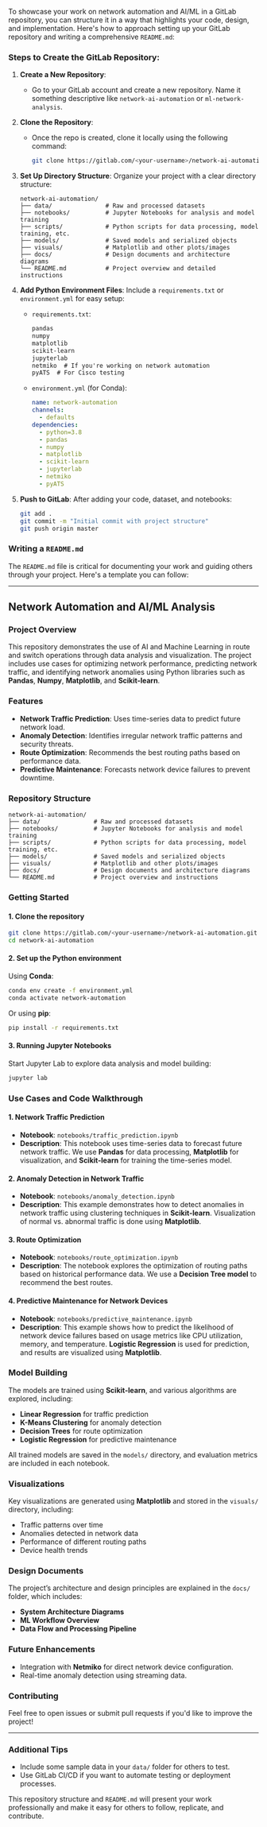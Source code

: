 To showcase your work on network automation and AI/ML in a GitLab repository, you can structure it in a way that highlights your code, design, and implementation. Here's how to approach setting up your GitLab repository and writing a comprehensive `README.md`:

### Steps to Create the GitLab Repository:

1. **Create a New Repository**:
   - Go to your GitLab account and create a new repository. Name it something descriptive like `network-ai-automation` or `ml-network-analysis`.

2. **Clone the Repository**:
   - Once the repo is created, clone it locally using the following command:
     ```bash
     git clone https://gitlab.com/<your-username>/network-ai-automation.git
     ```

3. **Set Up Directory Structure**:
   Organize your project with a clear directory structure:
   ```
   network-ai-automation/
   ├── data/               # Raw and processed datasets
   ├── notebooks/          # Jupyter Notebooks for analysis and model training
   ├── scripts/            # Python scripts for data processing, model training, etc.
   ├── models/             # Saved models and serialized objects
   ├── visuals/            # Matplotlib and other plots/images
   ├── docs/               # Design documents and architecture diagrams
   └── README.md           # Project overview and detailed instructions
   ```

4. **Add Python Environment Files**:
   Include a `requirements.txt` or `environment.yml` for easy setup:
   - `requirements.txt`:
     ```txt
     pandas
     numpy
     matplotlib
     scikit-learn
     jupyterlab
     netmiko  # If you're working on network automation
     pyATS  # For Cisco testing
     ```
   - `environment.yml` (for Conda):
     ```yaml
     name: network-automation
     channels:
       - defaults
     dependencies:
       - python=3.8
       - pandas
       - numpy
       - matplotlib
       - scikit-learn
       - jupyterlab
       - netmiko
       - pyATS
     ```

5. **Push to GitLab**:
   After adding your code, dataset, and notebooks:
   ```bash
   git add .
   git commit -m "Initial commit with project structure"
   git push origin master
   ```

### Writing a `README.md`

The `README.md` file is critical for documenting your work and guiding others through your project. Here's a template you can follow:

---

## Network Automation and AI/ML Analysis

### Project Overview
This repository demonstrates the use of AI and Machine Learning in route and switch operations through data analysis and visualization. The project includes use cases for optimizing network performance, predicting network traffic, and identifying network anomalies using Python libraries such as **Pandas**, **Numpy**, **Matplotlib**, and **Scikit-learn**.

### Features
- **Network Traffic Prediction**: Uses time-series data to predict future network load.
- **Anomaly Detection**: Identifies irregular network traffic patterns and security threats.
- **Route Optimization**: Recommends the best routing paths based on performance data.
- **Predictive Maintenance**: Forecasts network device failures to prevent downtime.

### Repository Structure
```
network-ai-automation/
├── data/               # Raw and processed datasets
├── notebooks/          # Jupyter Notebooks for analysis and model training
├── scripts/            # Python scripts for data processing, model training, etc.
├── models/             # Saved models and serialized objects
├── visuals/            # Matplotlib and other plots/images
├── docs/               # Design documents and architecture diagrams
└── README.md           # Project overview and instructions
```

### Getting Started

#### 1. Clone the repository
```bash
git clone https://gitlab.com/<your-username>/network-ai-automation.git
cd network-ai-automation
```

#### 2. Set up the Python environment
Using **Conda**:
```bash
conda env create -f environment.yml
conda activate network-automation
```

Or using **pip**:
```bash
pip install -r requirements.txt
```

#### 3. Running Jupyter Notebooks
Start Jupyter Lab to explore data analysis and model building:
```bash
jupyter lab
```

### Use Cases and Code Walkthrough

#### 1. Network Traffic Prediction
- **Notebook**: `notebooks/traffic_prediction.ipynb`
- **Description**: This notebook uses time-series data to forecast future network traffic. We use **Pandas** for data processing, **Matplotlib** for visualization, and **Scikit-learn** for training the time-series model.

#### 2. Anomaly Detection in Network Traffic
- **Notebook**: `notebooks/anomaly_detection.ipynb`
- **Description**: This example demonstrates how to detect anomalies in network traffic using clustering techniques in **Scikit-learn**. Visualization of normal vs. abnormal traffic is done using **Matplotlib**.

#### 3. Route Optimization
- **Notebook**: `notebooks/route_optimization.ipynb`
- **Description**: The notebook explores the optimization of routing paths based on historical performance data. We use a **Decision Tree model** to recommend the best routes.

#### 4. Predictive Maintenance for Network Devices
- **Notebook**: `notebooks/predictive_maintenance.ipynb`
- **Description**: This example shows how to predict the likelihood of network device failures based on usage metrics like CPU utilization, memory, and temperature. **Logistic Regression** is used for prediction, and results are visualized using **Matplotlib**.

### Model Building
The models are trained using **Scikit-learn**, and various algorithms are explored, including:
- **Linear Regression** for traffic prediction
- **K-Means Clustering** for anomaly detection
- **Decision Trees** for route optimization
- **Logistic Regression** for predictive maintenance

All trained models are saved in the `models/` directory, and evaluation metrics are included in each notebook.

### Visualizations
Key visualizations are generated using **Matplotlib** and stored in the `visuals/` directory, including:
- Traffic patterns over time
- Anomalies detected in network data
- Performance of different routing paths
- Device health trends

### Design Documents
The project’s architecture and design principles are explained in the `docs/` folder, which includes:
- **System Architecture Diagrams**
- **ML Workflow Overview**
- **Data Flow and Processing Pipeline**

### Future Enhancements
- Integration with **Netmiko** for direct network device configuration.
- Real-time anomaly detection using streaming data.

### Contributing
Feel free to open issues or submit pull requests if you'd like to improve the project!

---

### Additional Tips
- Include some sample data in your `data/` folder for others to test.
- Use GitLab CI/CD if you want to automate testing or deployment processes.
  
This repository structure and `README.md` will present your work professionally and make it easy for others to follow, replicate, and contribute.
